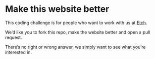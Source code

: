 # Make this website better

This coding challenge is for people who want to work with us at [Etch](https://etch.co).

We’d like you to fork this repo, make the website better and open a pull request.

There’s no right or wrong answer, we simply want to see what you’re interested in.

